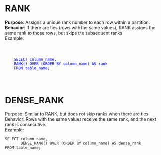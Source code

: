 <H1> RANK </H1>
<B>Purpose</B>: Assigns a unique rank number to each row within a partition.<br>
<B>Behavior</B>: If there are ties (rows with the same values), RANK assigns the same rank to those rows, but skips the subsequent ranks.<br>
Example: <br>
<code style="color : blue">
  <p>
    SELECT column_name,
    RANK() OVER (ORDER BY column_name) AS rank
    FROM table_name;
  </p>
</code>
<H1> DENSE_RANK </H1>
Purpose: Similar to RANK, but does not skip ranks when there are ties.<BR>
Behavior: Rows with the same values receive the same rank, and the next rank is consecutive.<BR>
Example:<BR>
<CODE>
SELECT column_name,
       DENSE_RANK() OVER (ORDER BY column_name) AS dense_rank
FROM table_name;
</CODE>



